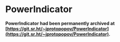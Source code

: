 # PowerIndicator

**PowerIndicator had been permanently archived at [https://git.sr.ht/~jprotopopov/PowerIndicator](https://git.sr.ht/~jprotopopov/PowerIndicator).**

